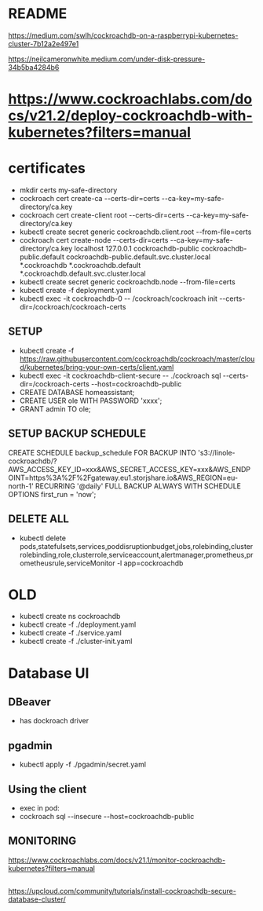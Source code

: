 # README
https://medium.com/swlh/cockroachdb-on-a-raspberrypi-kubernetes-cluster-7b12a2e497e1

https://neilcameronwhite.medium.com/under-disk-pressure-34b5ba4284b6

# https://www.cockroachlabs.com/docs/v21.2/deploy-cockroachdb-with-kubernetes?filters=manual
# certificates
* mkdir certs my-safe-directory
* cockroach cert create-ca --certs-dir=certs --ca-key=my-safe-directory/ca.key
* cockroach cert create-client root --certs-dir=certs --ca-key=my-safe-directory/ca.key
* kubectl create secret generic cockroachdb.client.root --from-file=certs
* cockroach cert create-node --certs-dir=certs --ca-key=my-safe-directory/ca.key localhost 127.0.0.1 cockroachdb-public cockroachdb-public.default cockroachdb-public.default.svc.cluster.local *.cockroachdb *.cockroachdb.default *.cockroachdb.default.svc.cluster.local
* kubectl create secret generic cockroachdb.node --from-file=certs
* kubectl create -f deployment.yaml
* kubectl exec -it cockroachdb-0 -- /cockroach/cockroach init --certs-dir=/cockroach/cockroach-certs 

## SETUP
* kubectl create -f https://raw.githubusercontent.com/cockroachdb/cockroach/master/cloud/kubernetes/bring-your-own-certs/client.yaml
* kubectl exec -it cockroachdb-client-secure -- ./cockroach sql --certs-dir=/cockroach-certs --host=cockroachdb-public
* CREATE DATABASE homeassistant;
* CREATE USER ole WITH PASSWORD 'xxxx';
* GRANT admin TO ole;

## SETUP BACKUP SCHEDULE
CREATE SCHEDULE backup_schedule
FOR BACKUP INTO 's3://linole-cockroachdb/?AWS_ACCESS_KEY_ID=xxx&AWS_SECRET_ACCESS_KEY=xxx&AWS_ENDPOINT=https%3A%2F%2Fgateway.eu1.storjshare.io&AWS_REGION=eu-north-1'
RECURRING '@daily'
FULL BACKUP ALWAYS
WITH SCHEDULE OPTIONS first_run = 'now';

## DELETE ALL
* kubectl delete pods,statefulsets,services,poddisruptionbudget,jobs,rolebinding,clusterrolebinding,role,clusterrole,serviceaccount,alertmanager,prometheus,prometheusrule,serviceMonitor -l app=cockroachdb

# OLD
* kubectl create ns cockroachdb
* kubectl create -f ./deployment.yaml 
* kubectl create -f ./service.yaml
* kubectl create -f ./cluster-init.yaml 

# Database UI
## DBeaver
* has dockroach driver
## pgadmin
* kubectl apply -f ./pgadmin/secret.yaml

## Using the client
* exec in pod:
* cockroach sql --insecure --host=cockroachdb-public


## MONITORING
https://www.cockroachlabs.com/docs/v21.1/monitor-cockroachdb-kubernetes?filters=manual

##
https://upcloud.com/community/tutorials/install-cockroachdb-secure-database-cluster/


